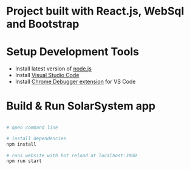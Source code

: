 # Project built with React.js, WebSql and Bootstrap


# Setup Development Tools
 - Install latest version of [node.js](https://nodejs.org/en/)
 - Install [Visual Studio Code](https://code.visualstudio.com/)
 - Install [Chrome Debugger extension](https://marketplace.visualstudio.com/items?itemName=msjsdiag.debugger-for-chrome) for VS Code

# Build & Run SolarSystem app
``` bash

# open command line

# install dependencies
npm install
 
# runs website with hot reload at localhost:3000
npm run start


